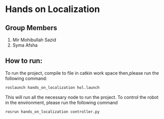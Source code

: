 # Hands on Localization
## Group Members
1. Mir Mohibullah Sazid
2. Syma Afsha

## How to run:
To run the project, compile to file in catkin work space then,please run the following command:

```bash 
roslaunch hands_on_localization hol.launch
``` 
This will run all the necessary node to run the project. To control the robot in the environment, please run the following command
```bash 
rosrun hands_on_localization controller.py
``` 



